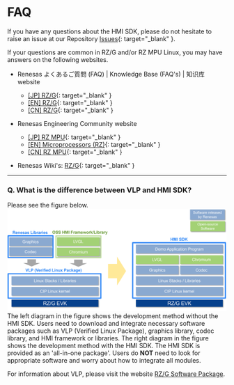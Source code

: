 # FAQ

If you have any questions about the HMI SDK, please do not hesitate to raise an issue at our Repository [Issues](https://github.com/renesas-rz/rzg_hmi_sdk/issues){: target="_blank" }.

If your questions are common in RZ/G and/or RZ MPU Linux, you may have answers on the following websites.

* Renesas よくあるご質問 (FAQ) | Knowledge Base (FAQ's) | 知识库 website
	- [[JP] RZ/G](https://ja-support.renesas.com/knowledgeBase/category/31247/subcategory/31249){: target="_blank" }
	- [[EN] RZ/G](https://en-support.renesas.com/knowledgeBase/category/31243/subcategory/31245){: target="_blank" }
	- [[CN] RZ/G](https://zh-support.renesas.com/knowledgeBase/category/31420/subcategory/31421){: target="_blank" }

* Renesas Engineering Community website
	- [[JP] RZ MPU](https://community.renesas.com/cafe_rene/forums-groups/mcu-mpu/rz/f/103__-_forum){: target="_blank" }
	- [[EN] Microprocessors (RZ)](https://community.renesas.com/rz/f/rz-forum){: target="_blank" }
	- [[CN] RZ MPU](https://community.renesas.com/zh/forums-groups/mcu-mpu/rz-mpu/f){: target="_blank" }

* Renesas Wiki's: [RZ/G](https://jira-gasg.renesas.eu/confluence/pages/viewpage.action?pageId=184060061){: target="_blank" }

---

### Q. What is the difference between VLP and HMI SDK?

Please see the figure below.
![](images/vlp-and-hmi-sdk.png)
The left diagram in the figure shows the development method without the HMI SDK. Users need to download and integrate necessary software packages such as VLP (Verified Linux Package), graphics library, codec library, and HMI framework or libraries.
The right diagram in the figure shows the development method with the HMI SDK. The HMI SDK is provided as an 'all-in-one package'. Users do **NOT** need to look for appropriate software and worry about how to integrate all modules.

For information about VLP, please visit the website [RZ/G Software Package](https://www.renesas.com/en/products/microcontrollers-microprocessors/rz-mpus/rzg-series/verified-linux-package).


